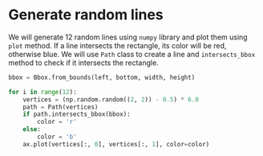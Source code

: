 # Generate random lines

We will generate 12 random lines using `numpy` library and plot them using `plot` method. If a line intersects the rectangle, its color will be red, otherwise blue. We will use `Path` class to create a line and `intersects_bbox` method to check if it intersects the rectangle.

```python
bbox = Bbox.from_bounds(left, bottom, width, height)

for i in range(12):
    vertices = (np.random.random((2, 2)) - 0.5) * 6.0
    path = Path(vertices)
    if path.intersects_bbox(bbox):
        color = 'r'
    else:
        color = 'b'
    ax.plot(vertices[:, 0], vertices[:, 1], color=color)
```
